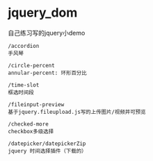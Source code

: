 # jquery_dom
自己练习写的jquery小demo

```
/accordion
手风琴

```

```
/circle-percent
annular-percent: 环形百分比
```

```
/time-slot
框选时间段
```

```
/fileinput-preview
基于jquery.fileupload.js写的上传图片/视频并可预览
```

```
/checked-more
checkbox多级选择
```

```
/datepicker/datepickerZip
jquery 时间选择插件（下载的）
```